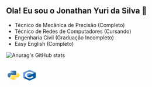 ## Ola! Eu sou o Jonathan Yuri da Silva 👋

- Técnico de Mecânica de Precisão (Completo)
- Técnico de Redes de Computadores (Cursando)
- Engenharia Civil (Graduação Incompleto)
- Easy English (Completo)

![Anurag's GitHub stats](https://github-readme-stats.vercel.app/api?username=JonathanY2024&show_icons=true&theme=tokyonight)

<div style="display: inline_block"><br>
  <img align="center" alt="Rafa-Python" height="30" width="40" src="https://raw.githubusercontent.com/devicons/devicon/master/icons/python/python-original.svg">
  <img align="center" alt="Rafa-Csharp" height="30" width="40" src="https://raw.githubusercontent.com/devicons/devicon/master/icons/c/c-original.svg">
</div>


